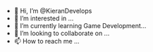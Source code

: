 - 👋 Hi, I’m @KieranDevelops
- 👀 I’m interested in ...
- 🌱 I’m currently learning Game Development...
- 💞️ I’m looking to collaborate on ...
- 📫 How to reach me ...

<!---
KieranDevelops/KieranDevelops is a ✨ special ✨ repository because its `README.md` (this file) appears on your GitHub profile.
You can click the Preview link to take a look at your changes.
--->
